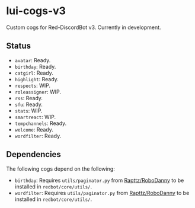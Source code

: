 # lui-cogs-v3
Custom cogs for Red-DiscordBot v3.  Currently in development.

## Status
- `avatar`: Ready.
- `birthday`: Ready.
- `catgirl`: Ready.
- `highlight`: Ready.
- `respects`: WIP.
- `roleassigner`: WIP.
- `rss`: Ready.
- `sfu`: Ready.
- `stats`: WIP.
- `smartreact`: WIP.
- `tempchannels`: Ready.
- `welcome`: Ready.
- `wordfilter`: Ready.

## Dependencies
The following cogs depend on the following:
- `birthday`: Requires `utils/paginator.py` from [Rapttz/RoboDanny](
https://github.com/Rapptz/RoboDanny) to be installed in `redbot/core/utils/`.
- `wordfilter`: Requires `utils/paginator.py` from [Rapttz/RoboDanny](
https://github.com/Rapptz/RoboDanny) to be installed in `redbot/core/utils/`.

